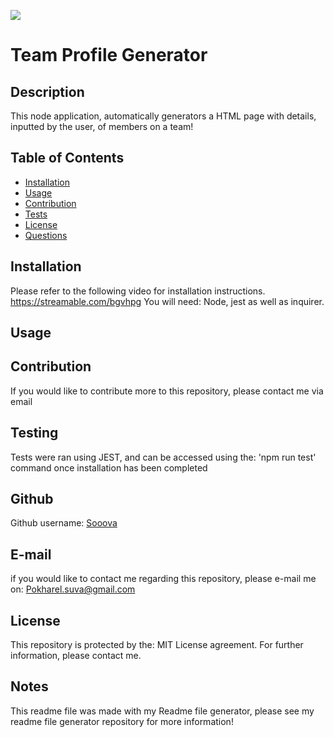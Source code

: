 ![](https://img.shields.io/badge/license-MIT%20License-blue?style=flat-square)
# Team Profile Generator
## Description 
This node application, automatically generators a HTML page with details, inputted by the user, of members on a team!
## Table of Contents 
* [Installation](#installation)
* [Usage](#usage)
* [Contribution](#contribution)
* [Tests](#tests)
* [License](#license)
* [Questions](#questions)

## Installation 
Please refer to the following video for installation instructions.
https://streamable.com/bgvhpg
You will need: Node, jest as well as inquirer.
## Usage 

## Contribution 
If you would like to contribute more to this repository, please contact me via email
## Testing 
Tests were ran using JEST, and can be accessed using the: 'npm run test' command once installation has been completed
## Github
Github username: [Sooova](https://github.com/Sooova)
## E-mail
 if you would like to contact me regarding this repository, please e-mail me on: 
 Pokharel.suva@gmail.com
## License 
This repository is protected by the: MIT License agreement. For further information, please contact me.

## Notes
This readme file was made with my Readme file generator, please see my readme file generator repository for more information!
